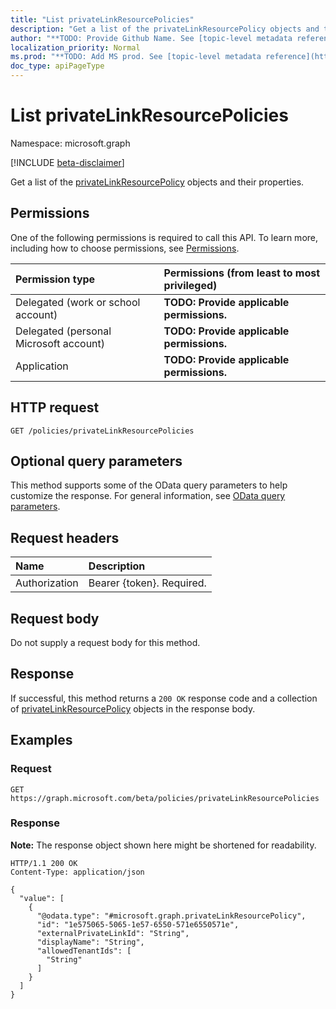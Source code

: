 ```yaml
---
title: "List privateLinkResourcePolicies"
description: "Get a list of the privateLinkResourcePolicy objects and their properties."
author: "**TODO: Provide Github Name. See [topic-level metadata reference](https://msgo.azurewebsites.net/add/document/guidelines/metadata.html#topic-level-metadata)**"
localization_priority: Normal
ms.prod: "**TODO: Add MS prod. See [topic-level metadata reference](https://msgo.azurewebsites.net/add/document/guidelines/metadata.html#topic-level-metadata)**"
doc_type: apiPageType
---
```


# List privateLinkResourcePolicies
Namespace: microsoft.graph

[!INCLUDE [beta-disclaimer](../../includes/beta-disclaimer.md)]

Get a list of the [privateLinkResourcePolicy](../resources/privatelinkresourcepolicy.md) objects and their properties.

## Permissions
One of the following permissions is required to call this API. To learn more, including how to choose permissions, see [Permissions](/graph/permissions-reference).

|Permission type|Permissions (from least to most privileged)|
|:---|:---|
|Delegated (work or school account)|**TODO: Provide applicable permissions.**|
|Delegated (personal Microsoft account)|**TODO: Provide applicable permissions.**|
|Application|**TODO: Provide applicable permissions.**|

## HTTP request

<!-- {
  "blockType": "ignored"
}
-->
``` http
GET /policies/privateLinkResourcePolicies
```

## Optional query parameters
This method supports some of the OData query parameters to help customize the response. For general information, see [OData query parameters](/graph/query-parameters).

## Request headers
|Name|Description|
|:---|:---|
|Authorization|Bearer {token}. Required.|

## Request body
Do not supply a request body for this method.

## Response

If successful, this method returns a `200 OK` response code and a collection of [privateLinkResourcePolicy](../resources/privatelinkresourcepolicy.md) objects in the response body.

## Examples

### Request
<!-- {
  "blockType": "request",
  "name": "list_privatelinkresourcepolicy"
}
-->
``` http
GET https://graph.microsoft.com/beta/policies/privateLinkResourcePolicies
```


### Response
**Note:** The response object shown here might be shortened for readability.
<!-- {
  "blockType": "response",
  "truncated": true,
  "@odata.type": "Collection(microsoft.graph.privateLinkResourcePolicy)"
}
-->
``` http
HTTP/1.1 200 OK
Content-Type: application/json

{
  "value": [
    {
      "@odata.type": "#microsoft.graph.privateLinkResourcePolicy",
      "id": "1e575065-5065-1e57-6550-571e6550571e",
      "externalPrivateLinkId": "String",
      "displayName": "String",
      "allowedTenantIds": [
        "String"
      ]
    }
  ]
}
```

